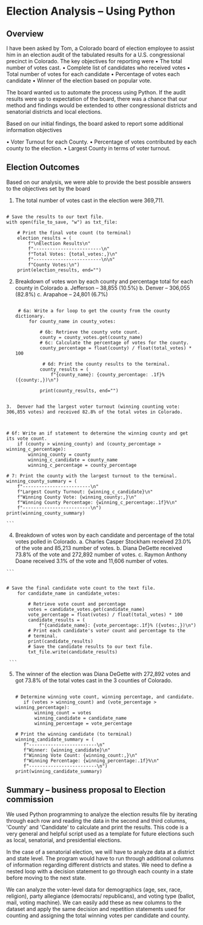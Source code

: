 # Election Analysis – Using Python
## Overview
I have been asked by Tom, a Colorado board of election employee to assist him in an election audit of the tabulated results for a U.S. congressional precinct in Colorado. The key objectives for reporting were
•	The total number of votes cast.
•	Complete list of candidates who received votes
•	Total number of votes for each candidate 
•	Percentage of votes each candidate
•	Winner of the election based on popular vote.

The board wanted us to automate the process using Python. If the audit results were up to expectation of the board, there was a chance that our method and findings would be extended to other congressional districts and senatorial districts and local elections.


Based on our initial findings, the board asked to report some additional information objectives

•	Voter Turnout for each County.
•	Percentage of votes contributed by each county to the election.
•	Largest County in terms of voter turnout.

## Election Outcomes

Based on our analysis, we were able to provide the best possible answers to the objectives set by the board
1.	The total number of votes cast in the election were 369,711.

```

# Save the results to our text file.
with open(file_to_save, "w") as txt_file:

    # Print the final vote count (to terminal)
    election_results = (
        f"\nElection Results\n"
        f"-------------------------\n"
        f"Total Votes: {total_votes:,}\n"
        f"-------------------------\n\n"
        f"County Votes:\n")
    print(election_results, end="")
```

2. Breakdown of votes won by each county and percentage total for each county in Colorado
    a.	Jefferson – 38,855 (10.5%)
    b.	Denver – 306,055 (82.8%)
    c.	Arapahoe – 24,801 (6.7%)
    
   ``` 

	# 6a: Write a for loop to get the county from the county dictionary.
	    for county_name in county_votes:
	
	        # 6b: Retrieve the county vote count.
	        county = county_votes.get(county_name)
	        # 6c: Calculate the percentage of votes for the county.
	        county_percentage = float(county) / float(total_votes) * 100
	
             # 6d: Print the county results to the terminal.
	        county_results = (
	            f"{county_name}: {county_percentage: .1f}% ({county:,})\n")
	        
	        print(county_results, end="")

  ```
  
3.  Denver had the largest voter turnout (winning counting vote: 306,855 votes) and received 82.8% of the total votes in Colorado.
   
   
   ```
    # 6f: Write an if statement to determine the winning county and get its vote count.
        if (county > winning_county) and (county_percentage > winning_c_percentage):
            winning_county = county
            winning_c_candidate = county_name
            winning_c_percentage = county_percentage

    # 7: Print the county with the largest turnout to the terminal.
    winning_county_summary = (
        f"-------------------------\n"
        f"Largest County Turnout: {winning_c_candidate}\n"
        f"Winning County Vote: {winning_county:,}\n"
        f"Winning County Percentage: {winning_c_percentage:.1f}%\n"
        f"-------------------------\n")  
    print(winning_county_summary)

    ```
    
 4.  Breakdown of votes won by each candidate and percentage of the total votes polled in Colorado.
        a.	Charles Casper Stockham received 23.0% of the vote and 85,213 number of votes.
        b.	Diana DeGette received 73.8% of the vote and 272,892 number of votes.
        c.	Raymon Anthony Doane received 3.1% of the vote and 11,606 number of votes.
	
    ```
    
    
    # Save the final candidate vote count to the text file.
	    for candidate_name in candidate_votes:
	
	        # Retrieve vote count and percentage
	        votes = candidate_votes.get(candidate_name)
	        vote_percentage = float(votes) / float(total_votes) * 100
	        candidate_results = (
	            f"{candidate_name}: {vote_percentage:.1f}% ({votes:,})\n")	
	        # Print each candidate's voter count and percentage to the
	        # terminal.
	        print(candidate_results)
            # Save the candidate results to our text file.
	        txt_file.write(candidate_results)

     ```    
     
5.  The winner of the election was Diana DeGette with 272,892   votes and got 73.8% of the total votes cast in the 3 counties of Colorado.
     
     ```
     
     # Determine winning vote count, winning percentage, and candidate.
        if (votes > winning_count) and (vote_percentage > winning_percentage):
            winning_count = votes
            winning_candidate = candidate_name
            winning_percentage = vote_percentage

    # Print the winning candidate (to terminal)
    winning_candidate_summary = (
        f"-------------------------\n"
        f"Winner: {winning_candidate}\n"
        f"Winning Vote Count: {winning_count:,}\n"
        f"Winning Percentage: {winning_percentage:.1f}%\n"
        f"-------------------------\n")
     print(winning_candidate_summary)
     
     ```
     
  ## Summary – business proposal to Election commission
  
We used Python programming to analyze the election results file by iterating through each row and reading the data in the second and third columns, 'County' and 'Candidate' to calculate and print the results. This code is a very general and helpful script used as a template for future elections such as local, senatorial, and presidential elections.

In the case of a senatorial election, we will have to analyze data at a district and state level. The program would have to run through additional columns of information regarding different districts and states. We need to define a nested loop with a decision statement to go through each county in a state before moving to the next state. 

We can analyze the voter-level data for demographics (age, sex, race, religion), party allegiance (democrats/ republicans), and voting type (ballot, mail, voting machine). We can easily add these as new columns to the dataset and apply the same decision and repetition statements used for counting and assigning the total winning votes per candidate and county.



   
